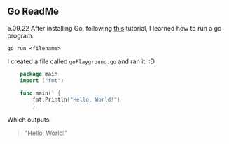 ## Go ReadMe

5.09.22 After installing Go, following [this](https://go.dev/) tutorial, I learned how to run a go program.

```go run <filename>```

I created a file called `goPlayground.go` and ran it. :D

```Go
    package main
    import ("fmt")
    
    func main() {
    	fmt.Println("Hello, World!")
    	}
```
Which outputs:
> "Hello, World!"